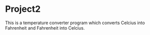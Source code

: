 # Project2
This is a temperature converter program which converts Celcius into Fahrenheit and Fahrenheit into Celcius.
